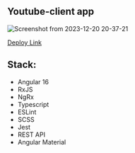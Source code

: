 ## Youtube-client app

![Screenshot from 2023-12-20 20-37-21](https://github.com/Kornull/Youtube-App/assets/96052707/488d1ef2-0bc5-4535-916e-168415bda53e)


[Deploy Link](https://kornull-angular.netlify.app)

## Stack:

- Angular 16
- RxJS
- NgRx
- Typescript
- ESLint
- SCSS
- Jest
- REST API
- Angular Material
  
